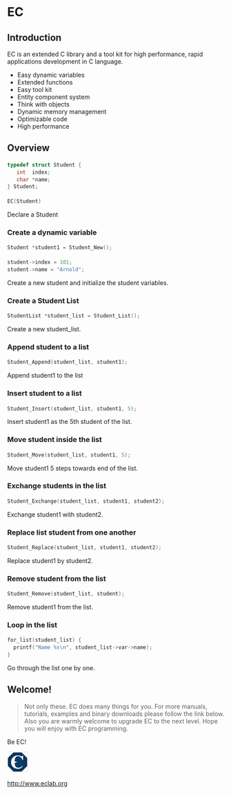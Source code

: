 # EC

## Introduction

EC is an extended C library and a tool kit for high performance, rapid applications development in C language.
+ Easy dynamic variables
+ Extended functions
+ Easy tool kit
+ Entity component system
+ Think with objects
+ Dynamic memory management
+ Optimizable code
+ High performance

## Overview

```c
typedef struct Student {
   int  index;
   char *name;
} Student;

EC(Student)
```
Declare a Student  

### Create a dynamic variable
```c
Student *student1 = Student_New();

student->index = 101;
student->name = "Arnold";
```
Create a new student and initialize the student variables.  

### Create a Student List

```c
StudentList *student_list = Student_List();
```
Create a new student_list.  

### Append student to a list
```c
Student_Append(student_list, student1);
```
Append student1 to the list  

### Insert student to a list
```c
Student_Insert(student_list, student1, 5);
```

Insert student1 as the 5th student of the list. 

### Move student inside the list

```c
Student_Move(student_list, student1, 5);
```
Move student1 5 steps towards end of the list.  

### Exchange students in the list
```c
Student_Exchange(student_list, student1, student2);
```
Exchange student1 with student2.  

### Replace list student from one another
```c
Student_Replace(student_list, student1, student2);
```
Replace student1 by student2.  

### Remove student from the list

```c
Student_Remove(student_list, student);
```
Remove student1 from the list.  

### Loop in the list

```c
for_list(student_list) {
  printf("Name %s\n", student_list->var->name);
}
```
Go through the list one by one.  

## Welcome!
> Not only these. EC does many things for you. For more  manuals, tutorials, examples and binary downloads please follow the link below. Also you are warmly welcome to upgrade EC to the next level. Hope you will enjoy with EC programming.  
  
Be EC!
  
![Logo, Extended C logo ](doc/logo.png)  
  
<http://www.eclab.org>  

